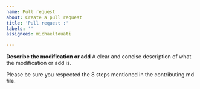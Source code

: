 ```yaml
---
name: Pull request
about: Create a pull request
title: 'Pull request :'
labels: ''
assignees: michaeltouati

---
```


**Describe the modification or add**
A clear and concise description of what the modification or add is.

Please be sure you respected the 8 steps mentioned in the contributing.md file.

